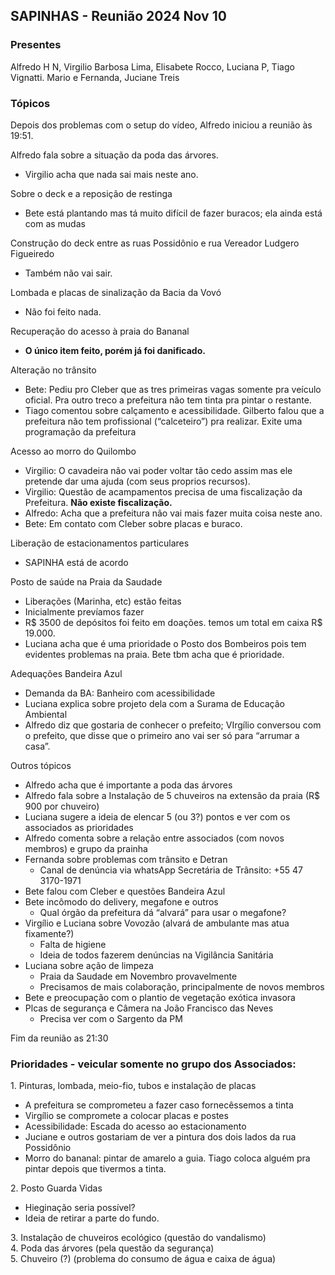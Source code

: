 ## **SAPINHAS \- Reunião 2024 Nov 10**

### **Presentes**

Alfredo H N, Virgilio Barbosa Lima, Elisabete Rocco, Luciana P, Tiago Vignatti. Mario e Fernanda, Juciane Treis

### **Tópicos**

Depois dos problemas com o setup do vídeo, Alfredo iniciou a reunião às 19:51.

Alfredo fala sobre a situação da poda das árvores.

* Virgilio acha que nada sai mais neste ano.

Sobre o deck e a reposição de restinga

* Bete está plantando mas tá muito difícil de fazer buracos; ela ainda está com as mudas

Construção do deck entre as ruas Possidônio e rua Vereador Ludgero Figueiredo

* Também não vai sair.

Lombada e placas de sinalização da Bacia da Vovó

* Não foi feito nada.

Recuperação do acesso à praia do Bananal

* **O único item feito, porém já foi danificado.**

Alteração no trânsito

* Bete: Pediu pro Cleber que as tres primeiras vagas somente pra veículo oficial. Pra outro treco a prefeitura não tem tinta pra pintar o restante.  
* Tiago comentou sobre calçamento e acessibilidade. Gilberto falou que a prefeitura não tem profissional (“calceteiro”) pra realizar. Exite uma programação da prefeitura 

Acesso ao morro do Quilombo

* Virgilio: O cavadeira não vai poder voltar tão cedo assim mas ele pretende dar uma ajuda (com seus proprios recursos).  
* Virgilio: Questão de acampamentos precisa de uma fiscalização da Prefeitura. **Não existe fiscalização.**  
* Alfredo: Acha que a prefeitura não vai mais fazer muita coisa neste ano.  
* Bete: Em contato com Cleber sobre placas e buraco.

Liberação de estacionamentos particulares

* SAPINHA está de acordo

Posto de saúde na Praia da Saudade

* Liberações (Marinha, etc) estão feitas  
* Inicialmente prevíamos fazer  
* R$ 3500 de depósitos foi feito em doações. temos um total em caixa R$ 19.000.  
* Luciana acha que é uma prioridade o Posto dos Bombeiros pois tem evidentes problemas na praia. Bete tbm acha que é prioridade.

Adequações Bandeira Azul

* Demanda da BA: Banheiro com acessibilidade  
* Luciana explica sobre projeto dela com a Surama de Educação Ambiental  
* Alfredo diz que gostaria de conhecer o prefeito; VIrgílio conversou com o prefeito, que disse que o primeiro ano vai ser só para “arrumar a casa”.

Outros tópicos

* Alfredo acha que é importante a poda das árvores  
* Alfredo fala sobre a Instalação de 5 chuveiros na extensão da praia (R$ 900 por chuveiro)  
* Luciana sugere a ideia de elencar 5 (ou 3?) pontos e ver com os associados as prioridades  
* Alfredo comenta sobre a relação entre associados (com novos membros) e grupo da prainha  
* Fernanda sobre problemas com trânsito e Detran  
  * Canal de denúncia via whatsApp Secretária de Trânsito: \+55 47 3170-1971  
* Bete falou com Cleber e questões Bandeira Azul  
* Bete incômodo do delivery, megafone e outros  
  * Qual órgão da prefeitura dá “alvará” para usar o megafone?  
* Virgílio e Luciana sobre Vovozão (alvará de ambulante mas atua fixamente?)  
  * Falta de higiene  
  * Ideia de todos fazerem denúncias na Vigilância Sanitária  
* Luciana sobre ação de limpeza  
  * Praia da Saudade em Novembro provavelmente  
  * Precisamos de mais colaboração, principalmente de novos membros  
* Bete e preocupação com o plantio de vegetação exótica invasora  
* Plcas de segurança e Câmera na João Francisco das Neves  
  * Precisa ver com o Sargento da PM

Fim da reunião as 21:30

### **Prioridades \- veicular somente no grupo dos Associados:**

1\. Pinturas, lombada, meio-fio, tubos e instalação de placas

* A prefeitura se comprometeu a fazer caso fornecêssemos a tinta  
* Virgílio se compromete a colocar placas e postes  
* Acessibilidade: Escada do acesso ao estacionamento  
* Juciane e outros gostariam de ver a pintura dos dois lados da rua Possidônio  
* Morro do bananal: pintar de amarelo a guia. Tiago coloca alguém pra pintar depois que tivermos a tinta.

2\. Posto Guarda Vidas

* Hieginação seria possível?  
* Ideia de retirar a parte do fundo.

3\. Instalação de chuveiros ecológico (questão do vandalismo)  
4\. Poda das árvores (pela questão da segurança)  
5\. Chuveiro (?) (problema do consumo de água e caixa de água)

